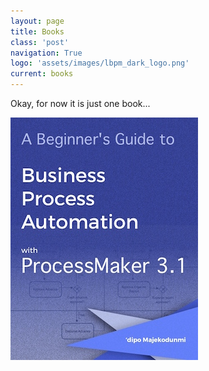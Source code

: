 ```yaml
---
layout: page
title: Books
class: 'post'
navigation: True
logo: 'assets/images/lbpm_dark_logo.png'
current: books
---
```


Okay, for now it is just one book...

[![A Beginner's Guide to Business Process Automation with ProcessMaker 3.1](/assets/images/books/beginnersguide.jpeg)](https://leanpub.com/beginnersguidetoprocessmaker)
